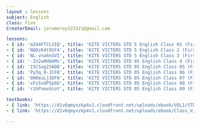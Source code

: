 ```yaml
--- 
layout : lessons 
subject: English
class: Five
CreaterEmail: jeromeroy123321@gmail.com

lessons: 
- { id: 'mZ44FTCLVIQ', title: 'KITE VICTERS STD 5 English Class 01 (First Bell-ഫസ്റ്റ് ബെല്‍)' }
- { id: 'NQ0zKdt9SF4', title: 'KITE VICTERS STD 5 English Class 2 (First Bell-ഫസ്റ്റ് ബെല്‍)' }
- { id: 'NL-vna6nSVI', title: 'KITE VICTERS STD 5 English Class 3 (First Bell-ഫസ്റ്റ് ബെല്‍)' }
- { id: '-IV2wHH8mMs', title: 'KITE VICTERS STD 05 English Class 4 (First Bell-ഫസ്റ്റ് ബെല്‍)' }
- { id: 'I5CSog25AD8', title: 'KITE VICTERS STD 05 English Class 05 (First Bell-ഫസ്റ്റ് ബെല്‍)' }
- { id: 'Py3q_9-JCF0', title: 'KITE VICTERS STD 05 English Class 06 (First Bell-ഫസ്റ്റ് ബെല്‍)' }
- { id: '8H0euLj3OF8', title: 'KITE VICTERS STD 05 English Class 07 (First Bell-ഫസ്റ്റ് ബെല്‍)' }
- { id: 'xFs5vUP5pbU', title: 'KITE VICTERS STD 05 English Class 08 (First Bell-ഫസ്റ്റ് ബെല്‍)' }
- { id: 'r1hPxmvGcoY', title: 'KITE VICTERS STD 05 English Class 09 (First Bell-ഫസ്റ്റ് ബെല്‍)' }

textbooks:
- { link: 'https://d1v6qmyxzkp4v1.cloudfront.net/uploads/ebook/VOL1/STD5/KeralaReaderEnglish/KeralaReaderEnglish.pdf', title: 'English Part -1' , medium: 'English' }
- { link: 'https://d1v6qmyxzkp4v1.cloudfront.net/uploads/ebook/Class_V/English_Vol_II/English.pdf', title: 'English Part -2' , medium: 'English' }

--- 
```


